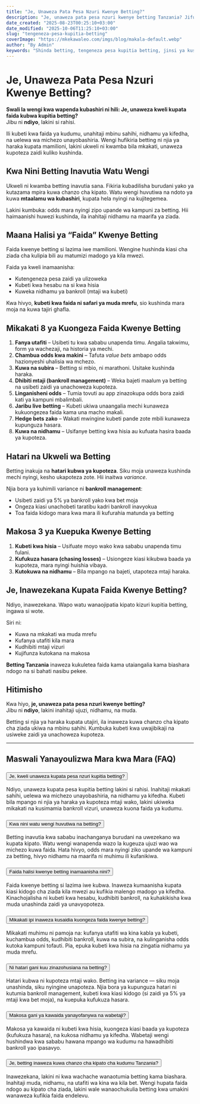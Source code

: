 ```yaml
---
title: "Je, Unaweza Pata Pesa Nzuri Kwenye Betting?"
description: "Je, unaweza pata pesa nzuri kwenye betting Tanzania? Jifunze mikakati ya kubeti kwa faida, kudhibiti bankroll, na kuepuka makosa ya kawaida ili kuongeza ushindi wako kwa muda mrefu."
date_created: "2025-08-23T00:25:10+03:00"
date_modified: "2025-10-06T11:25:10+03:00"
slug: "tengeneza-pesa-kupitia-betting"
coverImage: "https://mkekawaleo.com/imgs/blog/makala-default.webp"
author: "By Admin"
keywords: "Shinda betting, tengeneza pesa kupitia betting, jinsi ya kushinda betting, shinda betpawa"
---
```


# Je, Unaweza Pata Pesa Nzuri Kwenye Betting?

**Swali la wengi kwa wapenda kubashiri ni hili: Je, unaweza kweli kupata faida kubwa kupitia betting?**  
Jibu ni **ndiyo**, lakini si rahisi.

Ili kubeti kwa faida ya kudumu, unahitaji mbinu sahihi, nidhamu ya kifedha, na uelewa wa michezo unayobashiria. Wengi hufikiria betting ni njia ya haraka kupata mamilioni, lakini ukweli ni kwamba bila mkakati, unaweza kupoteza zaidi kuliko kushinda.  


## Kwa Nini Betting Inavutia Watu Wengi

Ukweli ni kwamba betting inavutia sana. Fikiria kubadilisha burudani yako ya kutazama mpira kuwa chanzo cha kipato. Watu wengi huvutiwa na ndoto ya kuwa **mtaalamu wa kubashiri**, kupata hela nyingi na kujitegemea.  

Lakini kumbuka: odds mara nyingi zipo upande wa kampuni za betting. Hii haimaanishi huwezi kushinda, ila inahitaji nidhamu na maarifa ya ziada.


## Maana Halisi ya “Faida” Kwenye Betting

Faida kwenye betting si lazima iwe mamilioni. Wengine hushinda kiasi cha ziada cha kulipia bili au matumizi madogo ya kila mwezi.  

Faida ya kweli inamaanisha:  

- Kutengeneza pesa zaidi ya ulizoweka  
- Kubeti kwa hesabu na si kwa hisia  
- Kuweka nidhamu ya bankroll (mtaji wa kubeti)  

Kwa hivyo, **kubeti kwa faida ni safari ya muda mrefu**, sio kushinda mara moja na kuwa tajiri ghafla.


## Mikakati 8 ya Kuongeza Faida Kwenye Betting

1. **Fanya utafiti** – Usibeti tu kwa sababu unapenda timu. Angalia takwimu, form ya wachezaji, na historia ya mechi.  
2. **Chambua odds kwa makini** – Tafuta *value bets* ambapo odds hazionyeshi uhalisia wa mchezo.  
3. **Kuwa na subira** – Betting si mbio, ni marathoni. Usitake kushinda haraka.  
4. **Dhibiti mtaji (bankroll management)** – Weka bajeti maalum ya betting na usibeti zaidi ya unachoweza kupoteza.  
5. **Linganisheni odds** – Tumia tovuti au app zinazokupa odds bora zaidi kati ya kampuni mbalimbali.  
6. **Jaribu live betting** – Kubeti ukiwa unaangalia mechi kunaweza kukuongezea faida kama una macho makali.  
7. **Hedge bets zako** – Wakati mwingine kubeti pande zote mbili kunaweza kupunguza hasara.  
8. **Kuwa na nidhamu** – Usifanye betting kwa hisia au kufuata hasira baada ya kupoteza.  


## Hatari na Ukweli wa Betting

Betting inakuja na **hatari kubwa ya kupoteza**. Siku moja unaweza kushinda mechi nyingi, kesho ukapoteza zote. Hii inaitwa *variance*.  

Njia bora ya kuhimili variance ni **bankroll management**:  

- Usibeti zaidi ya 5% ya bankroll yako kwa bet moja  
- Ongeza kiasi unachobeti taratibu kadri bankroll inavyokua  
- Toa faida kidogo mara kwa mara ili kufurahia matunda ya betting  


## Makosa 3 ya Kuepuka Kwenye Betting

1. **Kubeti kwa hisia** – Usifuate moyo wako kwa sababu unapenda timu fulani.  
2. **Kufukuza hasara (chasing losses)** – Usiongeze kiasi kikubwa baada ya kupoteza, mara nyingi huishia vibaya.  
3. **Kutokuwa na nidhamu** – Bila mpango na bajeti, utapoteza mtaji haraka.  


## Je, Inawezekana Kupata Faida Kwenye Betting?

Ndiyo, inawezekana. Wapo watu wanaojipatia kipato kizuri kupitia betting, ingawa si wote.  

Siri ni:  

- Kuwa na mkakati wa muda mrefu  
- Kufanya utafiti kila mara  
- Kudhibiti mtaji vizuri  
- Kujifunza kutokana na makosa  

**Betting Tanzania** inaweza kukuletea faida kama utaiangalia kama biashara ndogo na si bahati nasibu pekee.  


## Hitimisho

Kwa hiyo, **je, unaweza pata pesa nzuri kwenye betting?**  
Jibu ni **ndiyo**, lakini inahitaji ujuzi, nidhamu, na muda.  

Betting si njia ya haraka kupata utajiri, ila inaweza kuwa chanzo cha kipato cha ziada ukiwa na mbinu sahihi. Kumbuka kubeti kwa uwajibikaji na usiweke zaidi ya unachoweza kupoteza.

---

<!-- FAQ Section: Je, Unaweza Pata Pesa Nzuri Kwenye Betting? -->
<section itemscope itemtype="https://schema.org/FAQPage">
  <h2 class="section-title pb-2 mb-4">
    <i class="fas fa-question-circle me-2 text-warning"></i> Maswali Yanayoulizwa Mara kwa Mara (FAQ)
  </h2>
  <div class="accordion accordion-flush" id="faqBetting">
    <!-- FAQ 1 -->
    <div class="accordion-item" itemscope itemprop="mainEntity" itemtype="https://schema.org/Question">
      <h3 class="accordion-header" id="faq-heading-1">
        <button class="accordion-button collapsed" type="button" data-bs-toggle="collapse" data-bs-target="#faq-collapse-1" aria-expanded="false" aria-controls="faq-collapse-1" itemprop="name">
          Je, kweli unaweza kupata pesa nzuri kupitia betting?
        </button>
      </h3>
      <div id="faq-collapse-1" class="accordion-collapse collapse" aria-labelledby="faq-heading-1" data-bs-parent="#faqBetting" itemscope itemprop="acceptedAnswer" itemtype="https://schema.org/Answer">
        <div class="accordion-body" itemprop="text">
          Ndiyo, unaweza kupata pesa kupitia betting lakini si rahisi. Inahitaji mkakati sahihi, uelewa wa michezo unayobashiria, na nidhamu ya kifedha. Kubeti bila mpango ni njia ya haraka ya kupoteza mtaji wako, lakini ukiweka mikakati na kusimamia bankroll vizuri, unaweza kuona faida ya kudumu.
        </div>
      </div>
    </div>
    <!-- FAQ 2 -->
    <div class="accordion-item" itemscope itemprop="mainEntity" itemtype="https://schema.org/Question">
      <h3 class="accordion-header" id="faq-heading-2">
        <button class="accordion-button collapsed" type="button" data-bs-toggle="collapse" data-bs-target="#faq-collapse-2" aria-expanded="false" aria-controls="faq-collapse-2" itemprop="name">
          Kwa nini watu wengi huvutiwa na betting?
        </button>
      </h3>
      <div id="faq-collapse-2" class="accordion-collapse collapse" aria-labelledby="faq-heading-2" data-bs-parent="#faqBetting" itemscope itemprop="acceptedAnswer" itemtype="https://schema.org/Answer">
        <div class="accordion-body" itemprop="text">
          Betting inavutia kwa sababu inachanganya burudani na uwezekano wa kupata kipato. Watu wengi wanapenda wazo la kugeuza ujuzi wao wa michezo kuwa faida. Hata hivyo, odds mara nyingi ziko upande wa kampuni za betting, hivyo nidhamu na maarifa ni muhimu ili kufanikiwa.
        </div>
      </div>
    </div>
    <!-- FAQ 3 -->
    <div class="accordion-item" itemscope itemprop="mainEntity" itemtype="https://schema.org/Question">
      <h3 class="accordion-header" id="faq-heading-3">
        <button class="accordion-button collapsed" type="button" data-bs-toggle="collapse" data-bs-target="#faq-collapse-3" aria-expanded="false" aria-controls="faq-collapse-3" itemprop="name">
          Faida halisi kwenye betting inamaanisha nini?
        </button>
      </h3>
      <div id="faq-collapse-3" class="accordion-collapse collapse" aria-labelledby="faq-heading-3" data-bs-parent="#faqBetting" itemscope itemprop="acceptedAnswer" itemtype="https://schema.org/Answer">
        <div class="accordion-body" itemprop="text">
          Faida kwenye betting si lazima iwe kubwa. Inaweza kumaanisha kupata kiasi kidogo cha ziada kila mwezi au kufikia malengo madogo ya kifedha. Kinachojalisha ni kubeti kwa hesabu, kudhibiti bankroll, na kuhakikisha kwa muda unashinda zaidi ya unavyopoteza.
        </div>
      </div>
    </div>
    <!-- FAQ 4 -->
    <div class="accordion-item" itemscope itemprop="mainEntity" itemtype="https://schema.org/Question">
      <h3 class="accordion-header" id="faq-heading-4">
        <button class="accordion-button collapsed" type="button" data-bs-toggle="collapse" data-bs-target="#faq-collapse-4" aria-expanded="false" aria-controls="faq-collapse-4" itemprop="name">
          Mikakati ipi inaweza kusaidia kuongeza faida kwenye betting?
        </button>
      </h3>
      <div id="faq-collapse-4" class="accordion-collapse collapse" aria-labelledby="faq-heading-4" data-bs-parent="#faqBetting" itemscope itemprop="acceptedAnswer" itemtype="https://schema.org/Answer">
        <div class="accordion-body" itemprop="text">
          Mikakati muhimu ni pamoja na: kufanya utafiti wa kina kabla ya kubeti, kuchambua odds, kudhibiti bankroll, kuwa na subira, na kulinganisha odds kutoka kampuni tofauti. Pia, epuka kubeti kwa hisia na zingatia nidhamu ya muda mrefu.
        </div>
      </div>
    </div>
    <!-- FAQ 5 -->
    <div class="accordion-item" itemscope itemprop="mainEntity" itemtype="https://schema.org/Question">
      <h3 class="accordion-header" id="faq-heading-5">
        <button class="accordion-button collapsed" type="button" data-bs-toggle="collapse" data-bs-target="#faq-collapse-5" aria-expanded="false" aria-controls="faq-collapse-5" itemprop="name">
          Ni hatari gani kuu zinazohusiana na betting?
        </button>
      </h3>
      <div id="faq-collapse-5" class="accordion-collapse collapse" aria-labelledby="faq-heading-5" data-bs-parent="#faqBetting" itemscope itemprop="acceptedAnswer" itemtype="https://schema.org/Answer">
        <div class="accordion-body" itemprop="text">
          Hatari kubwa ni kupoteza mtaji wako. Betting ina variance — siku moja unashinda, siku nyingine unapoteza. Njia bora ya kupunguza hatari ni kutumia bankroll management, kubeti kwa kiasi kidogo (si zaidi ya 5% ya mtaji kwa bet moja), na kuepuka kufukuza hasara.
        </div>
      </div>
    </div>
    <!-- FAQ 6 -->
    <div class="accordion-item" itemscope itemprop="mainEntity" itemtype="https://schema.org/Question">
      <h3 class="accordion-header" id="faq-heading-6">
        <button class="accordion-button collapsed" type="button" data-bs-toggle="collapse" data-bs-target="#faq-collapse-6" aria-expanded="false" aria-controls="faq-collapse-6" itemprop="name">
          Makosa gani ya kawaida yanayofanywa na wabetaji?
        </button>
      </h3>
      <div id="faq-collapse-6" class="accordion-collapse collapse" aria-labelledby="faq-heading-6" data-bs-parent="#faqBetting" itemscope itemprop="acceptedAnswer" itemtype="https://schema.org/Answer">
        <div class="accordion-body" itemprop="text">
          Makosa ya kawaida ni kubeti kwa hisia, kuongeza kiasi baada ya kupoteza (kufukuza hasara), na kukosa nidhamu ya kifedha. Wabetaji wengi hushindwa kwa sababu hawana mpango wa kudumu na hawadhibiti bankroll yao ipasavyo.
        </div>
      </div>
    </div>
    <!-- FAQ 7 -->
    <div class="accordion-item" itemscope itemprop="mainEntity" itemtype="https://schema.org/Question">
      <h3 class="accordion-header" id="faq-heading-7">
        <button class="accordion-button collapsed" type="button" data-bs-toggle="collapse" data-bs-target="#faq-collapse-7" aria-expanded="false" aria-controls="faq-collapse-7" itemprop="name">
          Je, betting inaweza kuwa chanzo cha kipato cha kudumu Tanzania?
        </button>
      </h3>
      <div id="faq-collapse-7" class="accordion-collapse collapse" aria-labelledby="faq-heading-7" data-bs-parent="#faqBetting" itemscope itemprop="acceptedAnswer" itemtype="https://schema.org/Answer">
        <div class="accordion-body" itemprop="text">
          Inawezekana, lakini ni kwa wachache wanaotumia betting kama biashara. Inahitaji muda, nidhamu, na utafiti wa kina wa kila bet. Wengi hupata faida ndogo au kipato cha ziada, lakini wale wanaochukulia betting kwa umakini wanaweza kufikia faida endelevu.
        </div>
      </div>
    </div>
  </div>
</section>